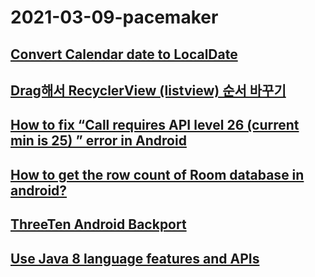 # 2021-03-09-pacemaker
## [Convert Calendar date to LocalDate](https://stackoverflow.com/questions/48983572/convert-calendar-date-to-localdate)
## [Drag해서 RecyclerView (listview) 순서 바꾸기](https://developer88.tistory.com/102)
## [How to fix “Call requires API level 26 (current min is 25) ” error in Android](https://stackoverflow.com/questions/56695997/how-to-fix-call-requires-api-level-26-current-min-is-25-error-in-android)
## [How to get the row count of Room database in android?](https://stackoverflow.com/questions/52057041/how-to-get-the-row-count-of-room-database-in-android)
## [ThreeTen Android Backport](https://github.com/JakeWharton/ThreeTenABP)
## [Use Java 8 language features and APIs](https://developer.android.com/studio/write/java8-support#library-desugaring)

